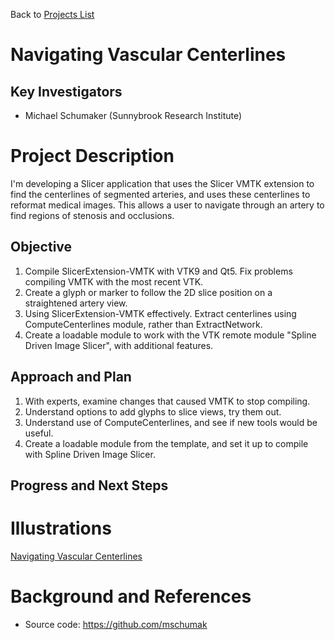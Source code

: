 Back to [Projects List](../../README.md#ProjectsList)

# Navigating Vascular Centerlines

## Key Investigators

- Michael Schumaker (Sunnybrook Research Institute)
<!--- Investigator 2 (Affiliation)-->

# Project Description

I'm developing a Slicer application that uses the Slicer VMTK extension to find the centerlines of segmented arteries, and uses these centerlines to reformat medical images. This allows a user to navigate through an artery to find regions of stenosis and occlusions.

## Objective

1. Compile SlicerExtension-VMTK with VTK9 and Qt5. Fix problems compiling VMTK with the most recent VTK.
2. Create a glyph or marker to follow the 2D slice position on a straightened artery view.
3. Using SlicerExtension-VMTK effectively. Extract centerlines using ComputeCenterlines module, rather than ExtractNetwork.
4. Create a loadable module to work with the VTK remote module "Spline Driven Image Slicer", with additional features. 

## Approach and Plan

1. With experts, examine changes that caused VMTK to stop compiling.
2. Understand options to add glyphs to slice views, try them out.
3. Understand use of ComputeCenterlines, and see if new tools would be useful.
4. Create a loadable module from the template, and set it up to compile with Spline Driven Image Slicer.

## Progress and Next Steps

<!--Describe progress and next steps in a few bullet points as you are making progress.-->

# Illustrations

<!--Add pictures and links to videos that demonstrate what has been accomplished.-->

<!--![Description of picture](Example2.jpg)-->

[Navigating Vascular Centerlines](PADPlanner-Jul13-2018.png)

# Background and References

<!--Use this space for information that may help people better understand your project, like links to papers, source code, or data.-->

- Source code: https://github.com/mschumak

